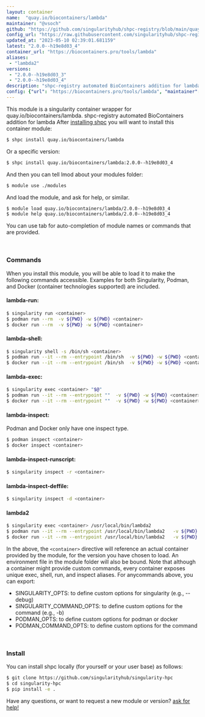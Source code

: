 ```yaml
---
layout: container
name:  "quay.io/biocontainers/lambda"
maintainer: "@vsoch"
github: "https://github.com/singularityhub/shpc-registry/blob/main/quay.io/biocontainers/lambda/container.yaml"
config_url: "https://raw.githubusercontent.com/singularityhub/shpc-registry/main/quay.io/biocontainers/lambda/container.yaml"
updated_at: "2023-05-10 02:39:01.681159"
latest: "2.0.0--h19e8d03_4"
container_url: "https://biocontainers.pro/tools/lambda"
aliases:
 - "lambda2"
versions:
 - "2.0.0--h19e8d03_3"
 - "2.0.0--h19e8d03_4"
description: "shpc-registry automated BioContainers addition for lambda"
config: {"url": "https://biocontainers.pro/tools/lambda", "maintainer": "@vsoch", "description": "shpc-registry automated BioContainers addition for lambda", "latest": {"2.0.0--h19e8d03_4": "sha256:936e76e99203614c60c061d94c2435120393142e79901eb8641e3b89e3909cdc"}, "tags": {"2.0.0--h19e8d03_3": "sha256:90ebe144c12654b26c8147440767775928eb1c05449baa25f65f0a80a4de6a72", "2.0.0--h19e8d03_4": "sha256:936e76e99203614c60c061d94c2435120393142e79901eb8641e3b89e3909cdc"}, "docker": "quay.io/biocontainers/lambda", "aliases": {"lambda2": "/usr/local/bin/lambda2"}}
---
```


This module is a singularity container wrapper for quay.io/biocontainers/lambda.
shpc-registry automated BioContainers addition for lambda
After [installing shpc](#install) you will want to install this container module:


```bash
$ shpc install quay.io/biocontainers/lambda
```

Or a specific version:

```bash
$ shpc install quay.io/biocontainers/lambda:2.0.0--h19e8d03_4
```

And then you can tell lmod about your modules folder:

```bash
$ module use ./modules
```

And load the module, and ask for help, or similar.

```bash
$ module load quay.io/biocontainers/lambda/2.0.0--h19e8d03_4
$ module help quay.io/biocontainers/lambda/2.0.0--h19e8d03_4
```

You can use tab for auto-completion of module names or commands that are provided.

<br>

### Commands

When you install this module, you will be able to load it to make the following commands accessible.
Examples for both Singularity, Podman, and Docker (container technologies supported) are included.

#### lambda-run:

```bash
$ singularity run <container>
$ podman run --rm  -v ${PWD} -w ${PWD} <container>
$ docker run --rm  -v ${PWD} -w ${PWD} <container>
```

#### lambda-shell:

```bash
$ singularity shell -s /bin/sh <container>
$ podman run --it --rm --entrypoint /bin/sh  -v ${PWD} -w ${PWD} <container>
$ docker run --it --rm --entrypoint /bin/sh  -v ${PWD} -w ${PWD} <container>
```

#### lambda-exec:

```bash
$ singularity exec <container> "$@"
$ podman run --it --rm --entrypoint ""  -v ${PWD} -w ${PWD} <container> "$@"
$ docker run --it --rm --entrypoint ""  -v ${PWD} -w ${PWD} <container> "$@"
```

#### lambda-inspect:

Podman and Docker only have one inspect type.

```bash
$ podman inspect <container>
$ docker inspect <container>
```

#### lambda-inspect-runscript:

```bash
$ singularity inspect -r <container>
```

#### lambda-inspect-deffile:

```bash
$ singularity inspect -d <container>
```


#### lambda2

```bash
$ singularity exec <container> /usr/local/bin/lambda2
$ podman run --it --rm --entrypoint /usr/local/bin/lambda2   -v ${PWD} -w ${PWD} <container> -c " $@"
$ docker run --it --rm --entrypoint /usr/local/bin/lambda2   -v ${PWD} -w ${PWD} <container> -c " $@"
```



In the above, the `<container>` directive will reference an actual container provided
by the module, for the version you have chosen to load. An environment file in the
module folder will also be bound. Note that although a container
might provide custom commands, every container exposes unique exec, shell, run, and
inspect aliases. For anycommands above, you can export:

 - SINGULARITY_OPTS: to define custom options for singularity (e.g., --debug)
 - SINGULARITY_COMMAND_OPTS: to define custom options for the command (e.g., -b)
 - PODMAN_OPTS: to define custom options for podman or docker
 - PODMAN_COMMAND_OPTS: to define custom options for the command

<br>

### Install

You can install shpc locally (for yourself or your user base) as follows:

```bash
$ git clone https://github.com/singularityhub/singularity-hpc
$ cd singularity-hpc
$ pip install -e .
```

Have any questions, or want to request a new module or version? [ask for help!](https://github.com/singularityhub/singularity-hpc/issues)
